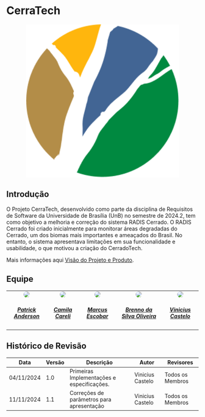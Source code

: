 # CerraTech

<center>
<img id= "logo" width="400px" src= "assets/logo.png">
</center>

## Introdução

O Projeto CerraTech, desenvolvido como parte da disciplina de Requisitos de Software da Universidade de Brasília (UnB) no semestre de 2024.2, tem como objetivo a melhoria e correção do sistema RADIS Cerrado. O RADIS Cerrado foi criado inicialmente para monitorar áreas degradadas do Cerrado, um dos biomas mais importantes e ameaçados do Brasil. No entanto, o sistema apresentava limitações em sua funcionalidade e usabilidade, o que motivou a criação do CerradoTech.

Mais informações aqui [Visão do Projeto e Produto](./visao.md).

## Equipe

<center>
<table style="margin-left: auto; margin-right: auto;">
    <tr>
        <td align="center">
            <a href="https://github.com/patrickacs">
                <img style="border-radius: 50%;" src="https://avatars.githubusercontent.com/u/72047955?v=4" width="150px;"/>
                <h5 class="text-center">Patrick Anderson </h5>
            </a>
        </td>
        <td align="center">
            <a href="https://github.com/camilascareli">
                <img style="border-radius: 50%;" src="https://avatars.githubusercontent.com/u/168359967?v=4" width="150px;"/>
                <h5 class="text-center">Camila Careli </h5>
            </a>
        </td>
        <td align="center">
            <a href="https://github.com/MarcusEscobar">
                <img style="border-radius: 50%;" src="https://avatars.githubusercontent.com/u/121982996?v=4" width="150px;"/>
                <h5 class="text-center">Marcus Escobar </h5>
            </a>
        </td>
        <td align="center">
            <a href="https://github.com/Brenno-Silva01">
                <img style="border-radius: 50%;" src="https://avatars.githubusercontent.com/u/117456300?v=4" width="150px;"/>
                <h5 class="text-center">Brenno da Silva Oliveira</h5>
            </a>
        </td>
          <td align="center">
            <a href="https://github.com/Vini47">
                <img style="border-radius: 50%;" src="https://avatars.githubusercontent.com/u/79549264?v=4" width="150px;"/>
                <h5 class="text-center">Vinicius Castelo</h5>
            </a>
</table>
</center>

## Histórico de Revisão

| Data       | Versão | Descrição                                  | Autor            | Revisores        |
| ---------- | ------ | ------------------------------------------ | ---------------- | ---------------- |
| 04/11/2024 | 1.0    | Primeiras Implementações e especificações. | Vinicius Castelo | Todos os Membros |
| 11/11/2024 | 1.1    | Correções de parâmetros para apresentação  | Vinicius Castelo | Todos os Membros |
